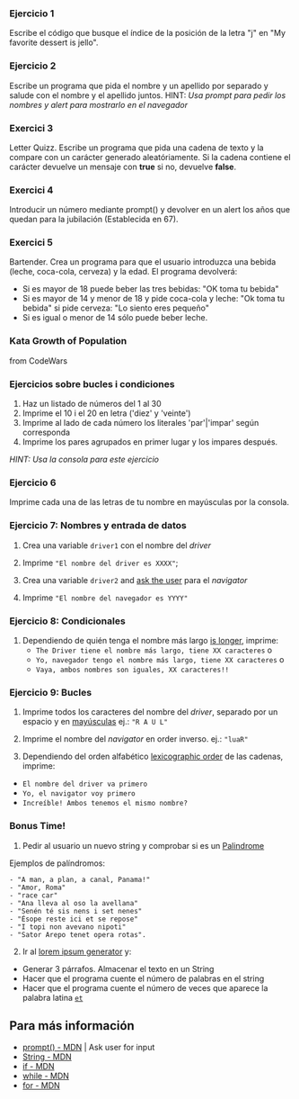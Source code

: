### Ejercicio 1
Escribe el código que busque el índice de la posición de la letra "j" en "My favorite dessert is jello".

### Ejercicio 2
Escribe un programa que pida el nombre y un apellido por separado y salude con el nombre y el apellido juntos.
HINT: _Usa prompt para pedir los nombres y alert para mostrarlo en el navegador_

### Exercici 3
Letter Quizz. Escribe un programa que pida una cadena de texto y la compare con un carácter generado aleatóriamente.
Si la cadena contiene el carácter devuelve un mensaje con __true__ si no, devuelve __false__.


### Exercici 4
Introducir un número mediante prompt() y devolver en un alert los años que quedan para la jubilación (Establecida en 67).

### Exercici 5
Bartender. Crea un programa para que el usuario introduzca una bebida (leche, coca-cola, cerveza) y la edad. El programa devolverá:
* Si es mayor de 18 puede beber las tres bebidas: "OK toma tu bebida"
* Si es mayor de 14 y menor de 18 y pide coca-cola y leche: "Ok toma tu bebida" si pide cerveza: "Lo siento eres pequeño"
* Si es igual o menor de 14 sólo puede beber leche.

### Kata Growth of Population
from CodeWars

### Ejercicios sobre bucles i condiciones
1. Haz un listado de números del 1 al 30
2. Imprime el 10 i el 20 en letra ('diez' y 'veinte')
3. Imprime al lado de cada número los literales 'par'|'impar' según corresponda
4. Imprime los pares agrupados en primer lugar y los impares después.

_HINT: Usa la consola para este ejercicio_

### Ejercicio 6
Imprime cada una de las letras de tu nombre en mayúsculas por la consola.

### Ejercicio 7: Nombres y entrada de datos

1. Crea una variable `driver1` con el nombre del *driver*

2. Imprime  `"El nombre del driver es XXXX"`; 

3. Crea una variable `driver2` and [ask the user](https://developer.mozilla.org/en-US/docs/Web/API/Window/prompt) para el *navigator*

4. Imprime `"El nombre del navegador es YYYY"`

### Ejercicio 8: Condicionales

1. Dependiendo de quién tenga el nombre más largo [is longer](https://developer.mozilla.org/en-US/docs/Web/JavaScript/Reference/Global_Objects/String/length), imprime:
	- `The Driver tiene el nombre más largo, tiene XX caracteres` o 
	- `Yo, navegador tengo el nombre más largo, tiene XX caracteres` o
	- `Vaya, ambos nombres son iguales, XX caracteres!!`

### Ejercicio 9: Bucles

1. Imprime todos los caracteres del nombre del  *driver*, separado por un espacio y en [mayúsculas](https://developer.mozilla.org/en-US/docs/Web/JavaScript/Reference/Global_Objects/String/toUpperCase)
  ej.: `"R A U L"`
  
2. Imprime el nombre del *navigator* en order inverso. 
  ej.: `"luaR"`
  
3. Dependiendo del orden alfabético [lexicographic order](https://en.wikipedia.org/wiki/Lexicographical_order) de las cadenas, imprime:
  - `El nombre del driver va primero`
  - `Yo, el navigator voy primero`
  - `Increíble! Ambos tenemos el mismo nombre?`

### Bonus Time!

1. Pedir al usuario un nuevo string y comprobar si es un [Palindrome](https://es.wikipedia.org/wiki/Pal%C3%ADndromo)

Ejemplos de palíndromos:

	- "A man, a plan, a canal, Panama!"
	- "Amor, Roma"
	- "race car"
	- "Ana lleva al oso la avellana"
	- "Senén té sis nens i set nenes"
	- "Ésope reste ici et se repose"
	- "I topi non avevano nipoti"
	- "Sator Arepo tenet opera rotas".

2. Ir al [lorem ipsum generator](http://www.lipsum.com/) y:
  - Generar 3 párrafos. Almacenar el texto en un String
  - Hacer que el programa cuente el número de palabras en el string
  - Hacer que el programa cuente el número de veces que aparece la palabra latina [`et`](https://en.wiktionary.org/wiki/et#Latin)

## Para más información

- [prompt() - MDN](https://developer.mozilla.org/en-US/docs/Web/API/Window/prompt) | Ask user for input
- [String - MDN](https://developer.mozilla.org/en-US/docs/Web/JavaScript/Reference/Global_Objects/String)
- [if - MDN](https://developer.mozilla.org/en-US/docs/Web/JavaScript/Reference/Statements/if...else)
- [while - MDN](https://developer.mozilla.org/en-US/docs/Web/JavaScript/Reference/Statements/while)
- [for - MDN](https://developer.mozilla.org/en-US/docs/Web/JavaScript/Reference/Statements/for)
